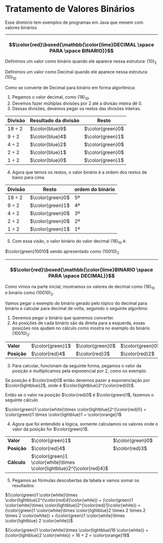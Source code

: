 # Tratamento de Valores Binários

Esse diretório tem exemplos de programas em Java que mexem com valores binários

---

### $$\color{red}\boxed{\mathbb{\color{lime}DECIMAL \space PARA \space BINARIO}}$$

Definimos um valor como binário quando ele aparece nessa estrutura: $(10)_2$

Definimos um valor como Decimal quando ele aparece nessa estrutura: $(10)_{10}$

Como se converte de Decimal para binário em forma algorítmica:

1) Pegamos o valor decimal, como $(18)_{10}$.
2) Devemos fazer múltiplas divisões por 2 até a divisão inteira dê 0.
3) Dessas divisões, devemos pegar os restos das divisões inteiras.

|Divisão|Resultado da divisão|Resto|
|---|---|---|
$18 \div 2$|$\color{blue}9$|$\color{green}0$
$9 \div 2$|$\color{blue}4$|$\color{green}1$
$4 \div 2$|$\color{blue}2$|$\color{green}0$
$2 \div 2$|$\color{blue}1$|$\color{green}0$
$1 \div 2$|$\color{blue}0$|$\color{green}1$

4) Agora que temos os restos, o valor binário é a ordem dos restos de baixo para cima

|Divisão|Resto|ordem do binário
|---|---|---|
$18 \div 2$|$\color{green}0$|5º
$9 \div 2$|$\color{green}1$|4º
$4 \div 2$|$\color{green}0$|3º
$2 \div 2$|$\color{green}0$|2º
$1 \div 2$|$\color{green}1$|1º

5) Com essa visão, o valor binário do valor decimal $(18)_{10}$ é:

$\color{green}10010$ sendo apresentado como $(10010)_2$

--- 

### $$\color{red}\boxed{\mathbb{\color{lime}BINARIO \space PARA \space DECIMAL}}$$

Como vimos na parte inicial, mostramos os valores de decimal como $(18)_{10}$ e binário como $(10010)_2$.

Vamos pegar o exemplo do binário gerado pelo tópico do decimal para binário e calcular para decimal de volta, seguindo o seguinte algoritmo:

1) Devemos pegar o binário que queremos converter.
2) As posições de cada binário são da direita para a esquerda, essas posições nos ajudam no cálculo como mostra no exemplo do binário $(10010)_2$:

|||||||
|---|---|---|---|---|---|
**Valor**|$\color{green}1$|$\color{green}0$|$\color{green}0$|$\color{green}1$|$\color{green}0$
**Posição**|$\color{red}4$|$\color{red}3$|$\color{red}2$|$\color{red}1$|$\color{red}0$

3) Para calcular, funcionam da seguinte forma, pegamos o valor da posição e multiplicamos pela exponencial por 2, como no exemplo:

Se posição é $\color{red}0$ então devemos pazer a exponenciação por $\color{lightblue}2$, onde é $\color{lightblue}2^{\color{red}0}$.

Então se o valor na posição $\color{red}0$ é $\color{green}1$, fazemos o seguinte cálculo

$\color{green}1 \color{white}\times \color{lightblue}2^{\color{red}0} = \color{green}1 \times \color{lightblue}1 = \color{orange}1$

4) Agora que foi entendido a lógica, somente calculamos os valores onde o valor da posição for $\color{green}1$.

|||||||
|---|---|---|---|---|---|
**Valor**|$\color{green}1$|$\color{green}0$|$\color{green}0$|$\color{green}1$|$\color{green}0$
**Posição**|$\color{red}4$|$\color{red}3$|$\color{red}2$|$\color{red}1$|$\color{red}0$
**Cálculo**|$\color{green}1 \color{white}\times \color{lightblue}2^{\color{red}4}$|||$\color{green}1 \color{white}\times \color{lightblue}2^{\color{red}1}$|

5) Pegamos as fórmulas descobertas da tabela e vamos somar os resultados:

$(\color{green}1 \color{white}\times \color{lightblue}2^{\color{red}4}\color{while}) + (\color{green}1 \color{white}\times \color{lightblue}2^{\color{red}1}\color{white}) = (\color{green}1 \color{white}\times \color{lightblue}2 \times 2 \times 2 \times 2 \color{white}) + (\color{green}1 \color{white}\times \color{lightblue} 2 \color{white})$

$(\color{green}1 \color{white}\times \color{lightblue}16 \color{white}) + (\color{lightblue}2 \color{white}) = 16 + 2 = \color{orange}18$
